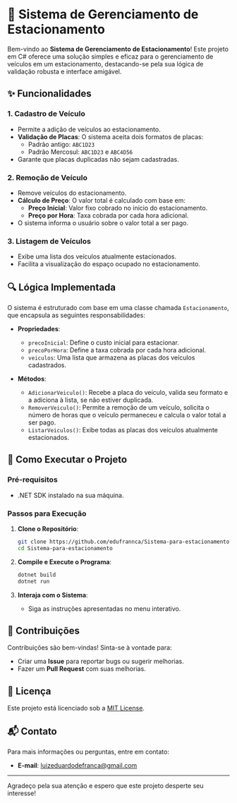 # 🚗 Sistema de Gerenciamento de Estacionamento

Bem-vindo ao **Sistema de Gerenciamento de Estacionamento**! Este projeto em C# oferece uma solução simples e eficaz para o gerenciamento de veículos em um estacionamento, destacando-se pela sua lógica de validação robusta e interface amigável.

## ✨ Funcionalidades

### 1. **Cadastro de Veículo**
   - Permite a adição de veículos ao estacionamento.
   - **Validação de Placas**: O sistema aceita dois formatos de placas:
     - Padrão antigo: `ABC1D23`
     - Padrão Mercosul: `ABC1D23` e `ABC4D56`
   - Garante que placas duplicadas não sejam cadastradas.

### 2. **Remoção de Veículo**
   - Remove veículos do estacionamento.
   - **Cálculo de Preço**: O valor total é calculado com base em:
     - **Preço Inicial**: Valor fixo cobrado no início do estacionamento.
     - **Preço por Hora**: Taxa cobrada por cada hora adicional.
   - O sistema informa o usuário sobre o valor total a ser pago.

### 3. **Listagem de Veículos**
   - Exibe uma lista dos veículos atualmente estacionados.
   - Facilita a visualização do espaço ocupado no estacionamento.

## 🔍 Lógica Implementada

O sistema é estruturado com base em uma classe chamada `Estacionamento`, que encapsula as seguintes responsabilidades:

- **Propriedades**:
  - `precoInicial`: Define o custo inicial para estacionar.
  - `precoPorHora`: Define a taxa cobrada por cada hora adicional.
  - `veiculos`: Uma lista que armazena as placas dos veículos cadastrados.

- **Métodos**:
  - `AdicionarVeiculo()`: Recebe a placa do veículo, valida seu formato e a adiciona à lista, se não estiver duplicada.
  - `RemoverVeiculo()`: Permite a remoção de um veículo, solicita o número de horas que o veículo permaneceu e calcula o valor total a ser pago.
  - `ListarVeiculos()`: Exibe todas as placas dos veículos atualmente estacionados.

## 🚀 Como Executar o Projeto

### Pré-requisitos
- .NET SDK instalado na sua máquina.

### Passos para Execução
1. **Clone o Repositório**:
   ```bash
   git clone https://github.com/edufrannca/Sistema-para-estacionamento.git
   cd Sistema-para-estacionamento
   ```

2. **Compile e Execute o Programa**:
   ```bash
   dotnet build
   dotnet run
   ```

3. **Interaja com o Sistema**:
   - Siga as instruções apresentadas no menu interativo.

## 🤝 Contribuições

Contribuições são bem-vindas! Sinta-se à vontade para:
- Criar uma **Issue** para reportar bugs ou sugerir melhorias.
- Fazer um **Pull Request** com suas melhorias.

## 📄 Licença

Este projeto está licenciado sob a [MIT License](LICENSE).

## 📬 Contato

Para mais informações ou perguntas, entre em contato:
- **E-mail**: luizeduardodefranca@gmail.com

---

Agradeço pela sua atenção e espero que este projeto desperte seu interesse!
```
